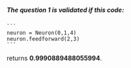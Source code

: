 ##### The question 1 is validated if this code:

    ```
    neuron = Neuron(0,1,4)
    neuron.feedforward(2,3)
    ```

 returns **0.9990889488055994**.
